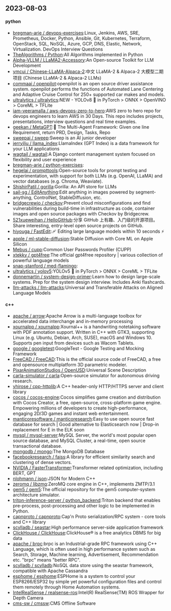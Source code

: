 ## 2023-08-03

#### python
* [bregman-arie / devops-exercises](https://github.com/bregman-arie/devops-exercises):Linux, Jenkins, AWS, SRE, Prometheus, Docker, Python, Ansible, Git, Kubernetes, Terraform, OpenStack, SQL, NoSQL, Azure, GCP, DNS, Elastic, Network, Virtualization. DevOps Interview Questions
* [TheAlgorithms / Python](https://github.com/TheAlgorithms/Python):All Algorithms implemented in Python
* [Alpha-VLLM / LLaMA2-Accessory](https://github.com/Alpha-VLLM/LLaMA2-Accessory):An Open-source Toolkit for LLM Development
* [ymcui / Chinese-LLaMA-Alpaca-2](https://github.com/ymcui/Chinese-LLaMA-Alpaca-2):中文 LLaMA-2 & Alpaca-2 大模型二期项目 (Chinese LLaMA-2 & Alpaca-2 LLMs)
* [commaai / openpilot](https://github.com/commaai/openpilot):openpilot is an open source driver assistance system. openpilot performs the functions of Automated Lane Centering and Adaptive Cruise Control for 250+ supported car makes and models.
* [ultralytics / ultralytics](https://github.com/ultralytics/ultralytics):NEW - YOLOv8
🚀
in PyTorch > ONNX > OpenVINO > CoreML > TFLite
* [iam-veeramalla / aws-devops-zero-to-hero](https://github.com/iam-veeramalla/aws-devops-zero-to-hero):AWS zero to hero repo for devops engineers to learn AWS in 30 Days. This repo includes projects, presentations, interview questions and real time examples.
* [geekan / MetaGPT](https://github.com/geekan/MetaGPT):🌟
The Multi-Agent Framework: Given one line Requirement, return PRD, Design, Tasks, Repo
* [sweepai / sweep](https://github.com/sweepai/sweep):Sweep is an AI junior developer
* [jerryjliu / llama_index](https://github.com/jerryjliu/llama_index):LlamaIndex (GPT Index) is a data framework for your LLM applications
* [wagtail / wagtail](https://github.com/wagtail/wagtail):A Django content management system focused on flexibility and user experience
* [bregman-arie / python-exercises](https://github.com/bregman-arie/python-exercises):
* [hegelai / prompttools](https://github.com/hegelai/prompttools):Open-source tools for prompt testing and experimentation, with support for both LLMs (e.g. OpenAI, LLaMA) and vector databases (e.g. Chroma, Weaviate).
* [ShishirPatil / gorilla](https://github.com/ShishirPatil/gorilla):Gorilla: An API store for LLMs
* [sail-sg / EditAnything](https://github.com/sail-sg/EditAnything):Edit anything in images powered by segment-anything, ControlNet, StableDiffusion, etc.
* [bridgecrewio / checkov](https://github.com/bridgecrewio/checkov):Prevent cloud misconfigurations and find vulnerabilities during build-time in infrastructure as code, container images and open source packages with Checkov by Bridgecrew.
* [521xueweihan / HelloGitHub](https://github.com/521xueweihan/HelloGitHub):分享 GitHub 上有趣、入门级的开源项目。Share interesting, entry-level open source projects on GitHub.
* [hiyouga / FastEdit](https://github.com/hiyouga/FastEdit):🩹
Editing large language models within 10 seconds
⚡
* [apple / ml-stable-diffusion](https://github.com/apple/ml-stable-diffusion):Stable Diffusion with Core ML on Apple Silicon
* [Mebus / cupp](https://github.com/Mebus/cupp):Common User Passwords Profiler (CUPP)
* [xtekky / gpt4free](https://github.com/xtekky/gpt4free):The official gpt4free repository | various collection of powerful language models
* [snap-stanford / med-flamingo](https://github.com/snap-stanford/med-flamingo):
* [ultralytics / yolov5](https://github.com/ultralytics/yolov5):YOLOv5
🚀
in PyTorch > ONNX > CoreML > TFLite
* [donnemartin / system-design-primer](https://github.com/donnemartin/system-design-primer):Learn how to design large-scale systems. Prep for the system design interview. Includes Anki flashcards.
* [llm-attacks / llm-attacks](https://github.com/llm-attacks/llm-attacks):Universal and Transferable Attacks on Aligned Language Models

#### c++
* [apache / arrow](https://github.com/apache/arrow):Apache Arrow is a multi-language toolbox for accelerated data interchange and in-memory processing
* [xournalpp / xournalpp](https://github.com/xournalpp/xournalpp):Xournal++ is a handwriting notetaking software with PDF annotation support. Written in C++ with GTK3, supporting Linux (e.g. Ubuntu, Debian, Arch, SUSE), macOS and Windows 10. Supports pen input from devices such as Wacom Tablets.
* [google / googletest](https://github.com/google/googletest):GoogleTest - Google Testing and Mocking Framework
* [FreeCAD / FreeCAD](https://github.com/FreeCAD/FreeCAD):This is the official source code of FreeCAD, a free and opensource multiplatform 3D parametric modeler.
* [PixarAnimationStudios / OpenUSD](https://github.com/PixarAnimationStudios/OpenUSD):Universal Scene Description
* [carla-simulator / carla](https://github.com/carla-simulator/carla):Open-source simulator for autonomous driving research.
* [yhirose / cpp-httplib](https://github.com/yhirose/cpp-httplib):A C++ header-only HTTP/HTTPS server and client library
* [cocos / cocos-engine](https://github.com/cocos/cocos-engine):Cocos simplifies game creation and distribution with Cocos Creator, a free, open-source, cross-platform game engine. Empowering millions of developers to create high-performance, engaging 2D/3D games and instant web entertainment.
* [manticoresoftware / manticoresearch](https://github.com/manticoresoftware/manticoresearch):Easy to use open source fast database for search | Good alternative to Elasticsearch now | Drop-in replacement for E in the ELK soon
* [mysql / mysql-server](https://github.com/mysql/mysql-server):MySQL Server, the world's most popular open source database, and MySQL Cluster, a real-time, open source transactional database.
* [mongodb / mongo](https://github.com/mongodb/mongo):The MongoDB Database
* [facebookresearch / faiss](https://github.com/facebookresearch/faiss):A library for efficient similarity search and clustering of dense vectors.
* [NVIDIA / FasterTransformer](https://github.com/NVIDIA/FasterTransformer):Transformer related optimization, including BERT, GPT
* [nlohmann / json](https://github.com/nlohmann/json):JSON for Modern C++
* [zeromq / libzmq](https://github.com/zeromq/libzmq):ZeroMQ core engine in C++, implements ZMTP/3.1
* [gem5 / gem5](https://github.com/gem5/gem5):The official repository for the gem5 computer-system architecture simulator.
* [triton-inference-server / python_backend](https://github.com/triton-inference-server/python_backend):Triton backend that enables pre-process, post-processing and other logic to be implemented in Python.
* [capnproto / capnproto](https://github.com/capnproto/capnproto):Cap'n Proto serialization/RPC system - core tools and C++ library
* [scylladb / seastar](https://github.com/scylladb/seastar):High performance server-side application framework
* [ClickHouse / ClickHouse](https://github.com/ClickHouse/ClickHouse):ClickHouse® is a free analytics DBMS for big data
* [apache / brpc](https://github.com/apache/brpc):brpc is an Industrial-grade RPC framework using C++ Language, which is often used in high performance system such as Search, Storage, Machine learning, Advertisement, Recommendation etc. "brpc" means "better RPC".
* [scylladb / scylladb](https://github.com/scylladb/scylladb):NoSQL data store using the seastar framework, compatible with Apache Cassandra
* [esphome / esphome](https://github.com/esphome/esphome):ESPHome is a system to control your ESP8266/ESP32 by simple yet powerful configuration files and control them remotely through Home Automation systems.
* [IntelRealSense / realsense-ros](https://github.com/IntelRealSense/realsense-ros):Intel(R) RealSense(TM) ROS Wrapper for Depth Camera
* [cms-sw / cmssw](https://github.com/cms-sw/cmssw):CMS Offline Software
